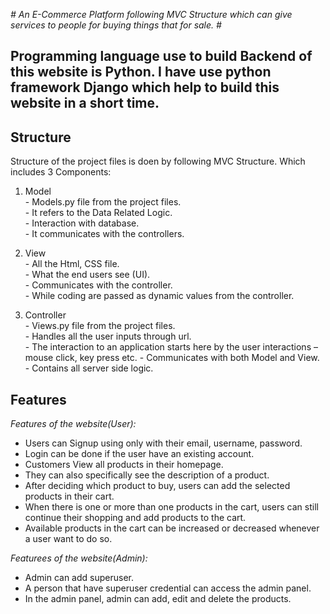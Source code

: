 *# An E-Commerce Platform following MVC Structure which can give services to people for buying things that for sale. #*
## Programming language use to build Backend of this website is Python. I have use python framework Django which help to build this website in a short time. ## 

Structure
---------------

Structure of the project files is doen by following MVC Structure. Which includes 3 Components: 
  1. Model  
    - Models.py file from the project files.  
    - It refers to the Data Related Logic.  
    - Interaction with database.  
    - It communicates with the controllers.  

  2. View  
    - All the Html, CSS file.  
    - What the end users see (UI).  
    - Communicates with the controller.  
    - While coding are passed as dynamic values from the controller.  

  3. Controller  
    - Views.py file from the project files.  
    - Handles all the user inputs through url.  
    - The interaction to an application starts here by the user interactions – mouse click, key press etc. 
    - Communicates with both Model and View.  
    - Contains all server side logic.  

Features
---------------

*Features of the website(User):*
  * Users can Signup using only with their email, username, password.  
  * Login can be done if the user have an existing account.  
  * Customers View all products in their homepage.  
  * They can also specifically see the description of a product.  
  * After deciding which product to buy, users can add the selected products in their cart.  
  * When there is one or more than one products in the cart, users can still continue their shopping and add products to the cart.  
  * Available products in the cart can be increased or decreased whenever a user want to do so.  

*Featurees of the website(Admin):*
  * Admin can add superuser.
  * A person that have superuser credential can access the admin panel.
  * In the admin panel, admin can add, edit and delete the products.
